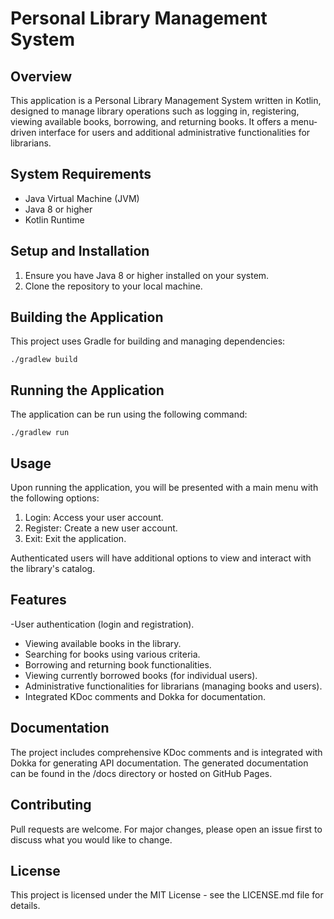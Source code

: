 # Personal Library Management System

## Overview
This application is a Personal Library Management System written in Kotlin, designed to manage library operations such as logging in, registering, viewing available books, borrowing, and returning books. It offers a menu-driven interface for users and additional administrative functionalities for librarians.

## System Requirements
- Java Virtual Machine (JVM)
- Java 8 or higher
- Kotlin Runtime

## Setup and Installation
1. Ensure you have Java 8 or higher installed on your system.
2. Clone the repository to your local machine.

## Building the Application
This project uses Gradle for building and managing dependencies:

```shell
./gradlew build
```

## Running the Application
The application can be run using the following command:

```shell
./gradlew run
```

## Usage

Upon running the application, you will be presented with a main menu with the following options:

1. Login: Access your user account.
2. Register: Create a new user account.
3. Exit: Exit the application.

Authenticated users will have additional options to view and interact with the library's catalog.

## Features
-User authentication (login and registration).
- Viewing available books in the library.
- Searching for books using various criteria.
- Borrowing and returning book functionalities.
- Viewing currently borrowed books (for individual users).
- Administrative functionalities for librarians (managing books and users).
- Integrated KDoc comments and Dokka for documentation.


## Documentation
The project includes comprehensive KDoc comments and is integrated with Dokka for generating API documentation. The generated documentation can be found in the /docs directory or hosted on GitHub Pages.

## Contributing
Pull requests are welcome. For major changes, please open an issue first to discuss what you would
like to change.

## License
This project is licensed under the MIT License - see the LICENSE.md file for details.